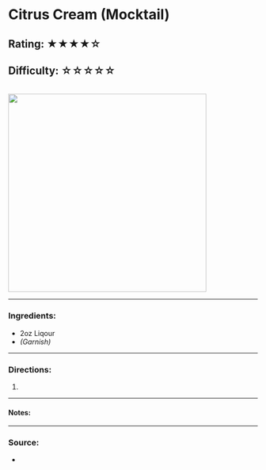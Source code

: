 # Citrus Cream (Mocktail)

## Rating: ★★★★☆
## Difficulty: ☆☆☆☆☆

<br>

<img src="../Images/" alt="" height="400">

<br>

---

### Ingredients:

* 2oz Liqour
* *(Garnish)* 

---

### Directions:
1. 
---

#### Notes:
> 

---

### Source:
* []()